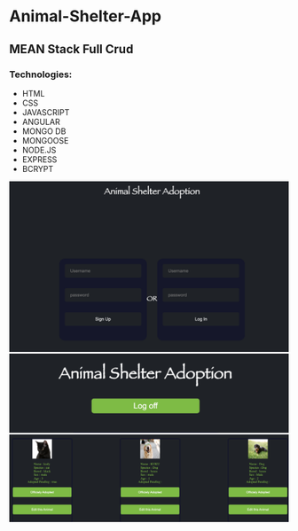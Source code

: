 # Animal-Shelter-App


## MEAN Stack Full Crud

### Technologies:

* HTML
* CSS
* JAVASCRIPT
* ANGULAR
* MONGO DB
* MONGOOSE
* NODE.JS
* EXPRESS
* BCRYPT





![Login/SignUp](/loginSignup.png?raw=true{:height="50px"width="50px"})
![LogOut](/logout.png?raw=true{:height="50px"width="50px"})
![Show](/Show.png?raw=true{:height="50px"width="50px"})
